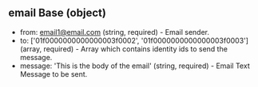 ## email Base (object)
- from: email1@email.com (string, required) - Email sender.
- to: ['01f0000000000000003f0002', '01f0000000000000003f0003'] (array, required) - Array which contains identity ids to send the message.
- message: 'This is the body of the email' (string, required) - Email Text Message to be sent.
